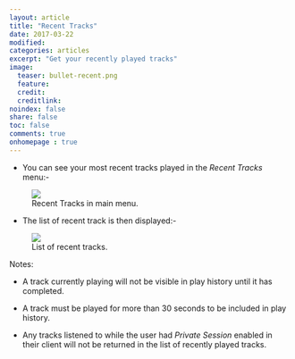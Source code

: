 ```yaml
---
layout: article
title: "Recent Tracks"
date: 2017-03-22
modified:
categories: articles
excerpt: "Get your recently played tracks"
image:
  teaser: bullet-recent.png
  feature:
  credit: 
  creditlink:
noindex: false
share: false
toc: false
comments: true
onhomepage : true
---
```


* You can see your most recent tracks played in the *Recent Tracks* menu:-

<figure>
	<img src="{{ site.url }}/images/recent1.jpg">
	<figcaption>Recent Tracks in main menu.</figcaption>
</figure>

* The list of recent track is then displayed:-

<figure>
	<img src="{{ site.url }}/images/recent2.jpg">
	<figcaption>List of recent tracks.</figcaption>
</figure>

Notes: 

* A track currently playing will not be visible in play history until it has completed. 

* A track must be played for more than 30 seconds to be included in play history.

* Any tracks listened to while the user had *Private Session* enabled in their client will not be returned in the list of recently played tracks.